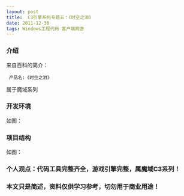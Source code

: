 ```yaml
---
layout: post
title:  C3引擎系列专题五：《时空之泪》
date: 2011-12-30
tags: Windows工程代码 客户端网游
---
```



### 介绍


来自百科的简介：

	 产品名:《时空之泪》


属于魔域系列


### 开发环境

如图：

### 项目结构

如图：



### 个人观点：代码工具完整齐全，游戏引擎完整，属魔域C3系列！


### 本文只是简述，资料仅供学习参考，切勿用于商业用途！